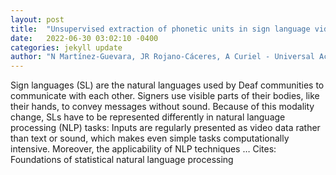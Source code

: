 ```yaml
---
layout: post
title:  "Unsupervised extraction of phonetic units in sign language videos for natural language processing"
date:   2022-06-30 03:02:10 -0400
categories: jekyll update
author: "N Martínez-Guevara, JR Rojano-Cáceres, A Curiel - Universal Access in the …, 2022"
---
```

Sign languages (SL) are the natural languages used by Deaf communities to communicate with each other. Signers use visible parts of their bodies, like their hands, to convey messages without sound. Because of this modality change, SLs have to be represented differently in natural language processing (NLP) tasks: Inputs are regularly presented as video data rather than text or sound, which makes even simple tasks computationally intensive. Moreover, the applicability of NLP techniques …
Cites: ‪Foundations of statistical natural language processing‬  